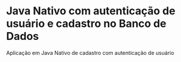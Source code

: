 # Java Nativo com autenticação de usuário e cadastro no Banco de Dados
Aplicação em Java Nativo de cadastro com autenticação de usuário
